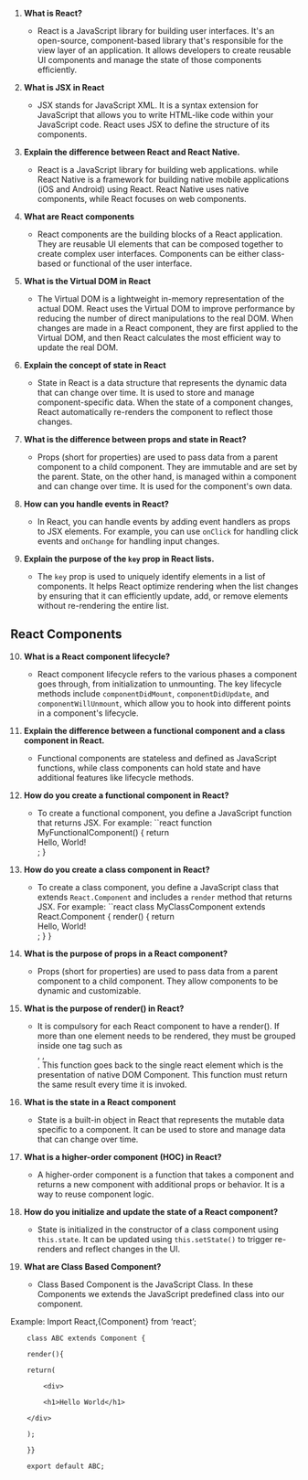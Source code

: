 
1. **What is React?**
   - React is a JavaScript library for building user interfaces.  It's an open-source, component-based library that's responsible for the view layer of an application. It allows developers to create reusable UI components and manage the state of those components efficiently.

2. **What is JSX in React**
   - JSX stands for JavaScript XML. It is a syntax extension for JavaScript that allows you to write HTML-like code within your JavaScript code. React uses JSX to define the structure of its components.   
          
3. **Explain the difference between React and React Native.**
   - React is a JavaScript library for building web applications. while React Native is a framework for building native mobile applications (iOS and Android) using React. React Native uses native components, while React focuses on web components.

4. **What are React components**
   - React components are the building blocks of a React application. They are reusable UI elements that can be composed together to create complex user interfaces. Components can be either class-based or functional of the user interface.

5. **What is the Virtual DOM in React**
   - The Virtual DOM is a lightweight in-memory representation of the actual DOM. React uses the Virtual DOM to improve performance by reducing the number of direct manipulations to the real DOM. When changes are made in a React component, they are first applied to the Virtual DOM, and then React calculates the most efficient way to update the real DOM.

6. **Explain the concept of state in React**
   - State in React is a data structure that represents the dynamic data that can change over time. It is used to store and manage component-specific data. When the state of a component changes, React automatically re-renders the component to reflect those changes.

7. **What is the difference between props and state in React?**
   - Props (short for properties) are used to pass data from a parent component to a child component. They are immutable and are set by the parent. State, on the other hand, is managed within a component and can change over time. It is used for the component's own data.

8. **How can you handle events in React?**
   - In React, you can handle events by adding event handlers as props to JSX elements. For example, you can use `onClick` for handling click events and `onChange` for handling input changes.

9. **Explain the purpose of the `key` prop in React lists.**
   - The `key` prop is used to uniquely identify elements in a list of components. It helps React optimize rendering when the list changes by ensuring that it can efficiently update, add, or remove elements without re-rendering the entire list.

## React Components

10. **What is a React component lifecycle?**
    - React component lifecycle refers to the various phases a component goes through, from initialization to unmounting. The key lifecycle methods include `componentDidMount`, `componentDidUpdate`, and `componentWillUnmount`, which allow you to hook into different points in a component's lifecycle.

12. **Explain the difference between a functional component and a class component in React.**
    - Functional components are stateless and defined as JavaScript functions, while class components can hold state and have additional features like lifecycle methods.

11. **How do you create a functional component in React?**
    - To create a functional component, you define a JavaScript function that returns JSX. For example:
    ``react
        function MyFunctionalComponent() {
            return <div>Hello, World!</div>;
        }

12. **How do you create a class component in React?**
    - To create a class component, you define a JavaScript class that extends `React.Component` and includes a `render` method that returns JSX. For example:
    ``react
    class MyClassComponent extends React.Component {
    render() {
        return <div>Hello, World!</div>;
        }
    }

13. **What is the purpose of props in a React component?**
    - Props (short for properties) are used to pass data from a parent component to a child component. They allow components to be dynamic and customizable.
      
14. **What is the purpose of render() in React?**
    - It is compulsory for each React component to have a render(). If more than one element needs to be rendered, they must be grouped inside one tag such as <form>, <group>,<div>.           This function goes back to the single react element which is the presentation of native DOM Component. This function must return the same result every time it is invoked.

15. **What is the state in a React component**
    - State is a built-in object in React that represents the mutable data specific to a component. It can be used to store and manage data that can change over time.

16. **What is a higher-order component (HOC) in React?**
    - A higher-order component is a function that takes a component and returns a new component with additional props or behavior. It is a way to reuse component logic.

17. **How do you initialize and update the state of a React component?**
    - State is initialized in the constructor of a class component using `this.state`. It can be updated using `this.setState()` to trigger re-renders and reflect changes in the UI.

18. **What are Class Based Component?**
    - Class Based Component is the JavaScript Class. In these Components we extends the JavaScript predefined class into our component.

   Example:
        Import React,{Component} from ‘react’;

        class ABC extends Component {

        render(){

        return(

            <div>

            <h1>Hello World</h1>

        </div>

        );

        }}

        export default ABC;       

